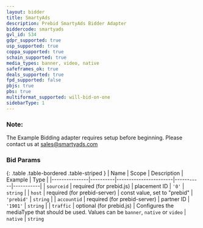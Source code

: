 ```yaml
---
layout: bidder
title: SmartyAds
description: Prebid SmartyAds Bidder Adapter
biddercode: smartyads
gvl_id: 534
gdpr_supported: true
usp_supported: true
coppa_supported: true
schain_supported: true
media_types: banner, video, native
safeframes_ok: true
deals_supported: true
fpd_supported: false
pbjs: true
pbs: true
multiformat_supported: will-bid-on-one
sidebarType: 1
---
```


### Note:

The Example Bidding adapter requires setup before beginning. Please contact us at sales@smartyads.com 

### Bid Params

{: .table .table-bordered .table-striped }
| Name          | Scope    | Description           | Example   | Type      |
|---------------|----------|-----------------------|-----------|-----------|
| `sourceid` | required (for prebid.js) | placement ID | `'0'` | `string` |
| `host`      | required (for prebid-server) | const value, set to "prebid"            | `'prebid'`    | `string` |
| `accountid`      | required  (for prebid-server) | partner ID | `'1901'`    | `string` |
| `traffic`     | optional (for prebid.js) | Configures the mediaType that should be used. Values can be `banner`, `native` or `video` | `native` | `string` 
